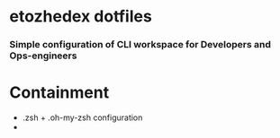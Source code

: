 # etozhedex dotfiles

### Simple configuration of CLI workspace for Developers and Ops-engineers

# Containment
- .zsh + .oh-my-zsh configuration
- 
